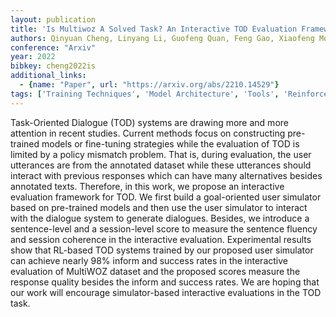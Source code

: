 ```yaml
---
layout: publication
title: 'Is Multiwoz A Solved Task? An Interactive TOD Evaluation Framework With User Simulator'
authors: Qinyuan Cheng, Linyang Li, Guofeng Quan, Feng Gao, Xiaofeng Mou, Xipeng Qiu
conference: "Arxiv"
year: 2022
bibkey: cheng2022is
additional_links:
  - {name: "Paper", url: "https://arxiv.org/abs/2210.14529"}
tags: ['Training Techniques', 'Model Architecture', 'Tools', 'Reinforcement Learning', 'RAG', 'Pretraining Methods', 'Fine-Tuning', 'Attention Mechanism']
---
```

Task-Oriented Dialogue (TOD) systems are drawing more and more attention in
recent studies. Current methods focus on constructing pre-trained models or
fine-tuning strategies while the evaluation of TOD is limited by a policy
mismatch problem. That is, during evaluation, the user utterances are from the
annotated dataset while these utterances should interact with previous
responses which can have many alternatives besides annotated texts. Therefore,
in this work, we propose an interactive evaluation framework for TOD. We first
build a goal-oriented user simulator based on pre-trained models and then use
the user simulator to interact with the dialogue system to generate dialogues.
Besides, we introduce a sentence-level and a session-level score to measure the
sentence fluency and session coherence in the interactive evaluation.
Experimental results show that RL-based TOD systems trained by our proposed
user simulator can achieve nearly 98% inform and success rates in the
interactive evaluation of MultiWOZ dataset and the proposed scores measure the
response quality besides the inform and success rates. We are hoping that our
work will encourage simulator-based interactive evaluations in the TOD task.
